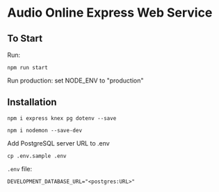 # Audio Online Express Web Service

## To Start
Run:
```
npm run start
```
Run production:
set NODE_ENV to "production"

## Installation

```
npm i express knex pg dotenv --save
```

```
npm i nodemon --save-dev
```

Add PostgreSQL server URL to .env
```
cp .env.sample .env
```
`.env` file:
```
DEVELOPMENT_DATABASE_URL="<postgres:URL>"
```